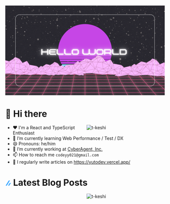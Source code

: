 ![hello-world](./public/Hello-World.png)

# 👋 Hi there

<p><img align="right" width="49%" src="https://github-readme-stats.vercel.app/api?username=code-yy&show_icons=true&locale=en" alt="t-keshi" /></p>

- ❤️ I'm a React and TypeScript Enthusiast
- 🌱 I’m currently learning Web Performance / Test / DX
- 😄 Pronouns: he/him
- 💼 I’m currently working at [CyberAgent, Inc.](https://www.cyberagent.co.jp/)
- 📫 How to reach me `codeyy021@gmail.com`
- 📝 I regularly write articles on https://yutodev.vercel.app/

# ![zenn](./public/zenn.png) Latest Blog Posts

<p><img align="right" width="49%" src="https://github-readme-stats.vercel.app/api/top-langs?username=code-yy&show_icons=true&locale=en&layout=compact" alt="t-keshi" /></p>

<!-- BLOG-POST-LIST:START -->
<!-- BLOG-POST-LIST:END -->
